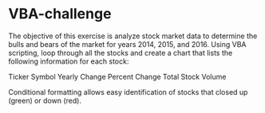 # VBA-challenge

The objective of this exercise is analyze stock market data to determine the bulls and bears of the market for years 2014, 2015, and 2016. Using VBA scripting, loop through all the stocks and create a chart that lists the following information for each stock:

  Ticker Symbol
  Yearly Change 
  Percent Change
  Total Stock Volume
  
 Conditional formatting allows easy identification of stocks that closed up (green) or down (red). 
  
